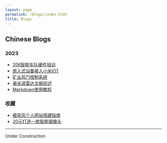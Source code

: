 ```yaml
---
layout: page
permalink: /blogs/index.html
title: Blogs
---
```


## Chinese Blogs

### 2023

- [206智能车队硬件培训](https://jiachenghuang.com//blogs/206yingjian)<br>
- [嵌入式设备接入小米IOT](https://iot.mi.com/fe-op)<br>
- [矿业风门控制系统](https://jiachenghuang.com//blogs/servo)<br>
- [毫米波雷达文献综述](https://jiachenghuang.com//blogs/mmWave)<br>
- [Markdown使用教程](https://jiachenghuang.com//blogs/Markdown)<br>

### 收藏
- [极简风个人网站搭建指南](https://caihanlin.com/blogs/web)<br>
- [20元打造一款智能摄像头](https://www.iching.love/tech/make-a-smart-camera/)<br>

---

Under Construction

